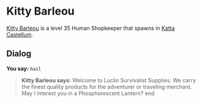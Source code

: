 # Kitty Barleou



[Kitty Barleou](/npc/160183) is a level 35 Human Shopkeeper that spawns in [Katta Castellum](/zone/160).



## Dialog

**You say:** `hail`



>**Kitty Barleou says:** Welcome to Luclin Survivalist Supplies. We carry the finest quality products for the adventurer or traveling merchant. May I interest you in a Phosphorescent Lantern?
end
